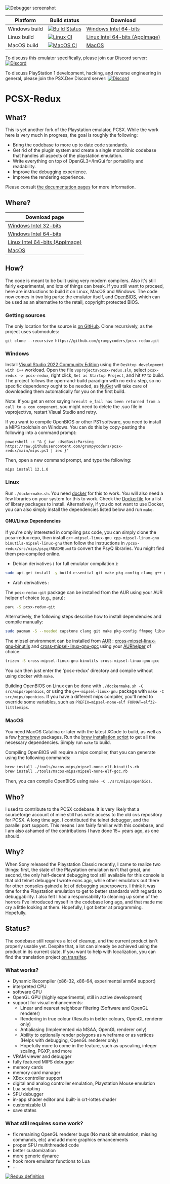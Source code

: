 ![Debugger screenshot](https://pcsx-redux.consoledev.net/images/debugger1.png)


|Platform|Build status|Download|
|--------|------------|--------|
|Windows build|[![Build Status](https://dev.azure.com/grumpycoders/pcsx-redux/_apis/build/status/grumpycoders.pcsx-redux?branchName=main)](https://dev.azure.com/grumpycoders/pcsx-redux/_build/latest?definitionId=1&branchName=main)|[Windows Intel 64-bits](https://install.appcenter.ms/orgs/grumpycoders/apps/pcsx-redux-win64/distribution_groups/public)|
|Linux build|[![Linux CI](https://github.com/grumpycoders/pcsx-redux/workflows/Linux%20CI/badge.svg?branch=main)](https://github.com/grumpycoders/pcsx-redux/actions?query=workflow%3A%22Linux+CI%22+branch%3Amain)|[Linux Intel 64-bits (AppImage)](https://install.appcenter.ms/orgs/grumpycoders/apps/pcsx-redux-linux64/distribution_groups/public)|
|MacOS build|[![MacOS CI](https://github.com/grumpycoders/pcsx-redux/workflows/macOS%20CI/badge.svg?branch=main)](https://github.com/grumpycoders/pcsx-redux/actions?query=workflow%3A%22macOS+CI%22+branch%3Amain)|[MacOS](https://install.appcenter.ms/orgs/grumpycoders/apps/pcsx-redux-macos/distribution_groups/public)|

To discuss this emulator specifically, please join our Discord server: [![Discord](https://img.shields.io/discord/567975889879695361)](https://discord.gg/KG5uCqw)

To discuss PlayStation 1 development, hacking, and reverse engineering in general, please join the PSX.Dev Discord server: [![Discord](https://img.shields.io/discord/642647820683444236)](https://discord.gg/QByKPpH)

# PCSX-Redux

## What?
This is yet another fork of the Playstation emulator, PCSX. While the work here is very much in progress, the goal is roughly the following:

 - Bring the codebase to more up to date code standards.
 - Get rid of the plugin system and create a single monolithic codebase that handles all aspects of the playstation emulation.
 - Write everything on top of OpenGL3+/ImGui for portability and readability.
 - Improve the debugging experience.
 - Improve the rendering experience.

Please consult [the documentation pages](https://pcsx-redux.consoledev.net) for more information. 

## Where?
|Download page|
|--------|
|[Windows Intel 32-bits](https://install.appcenter.ms/orgs/grumpycoders/apps/pcsx-redux-win32/distribution_groups/public)|
|[Windows Intel 64-bits](https://install.appcenter.ms/orgs/grumpycoders/apps/pcsx-redux-win64/distribution_groups/public)|
|[Linux Intel 64-bits (AppImage)](https://install.appcenter.ms/orgs/grumpycoders/apps/pcsx-redux-linux64/distribution_groups/public)|
|[MacOS](https://install.appcenter.ms/orgs/grumpycoders/apps/pcsx-redux-macos/distribution_groups/public)|

## How?
The code is meant to be built using very modern compilers. Also it's still fairly experimental, and lots of things can break. If you still want to proceed, here are instructions to build it on Linux, MacOS and Windows. The code now comes in two big parts: the emulator itself, and [OpenBIOS](https://github.com/grumpycoders/pcsx-redux/tree/main/src/mips/openbios), which can be used as an alternative to the retail, copyright protected BIOS.

### Getting sources
The only location for the source is [on GitHub](https://github.com/grumpycoders/pcsx-redux/).
Clone recursively, as the project uses submodules:
```
git clone --recursive https://github.com/grumpycoders/pcsx-redux.git
```

### Windows
Install [Visual Studio 2022 Community Edition](https://visualstudio.microsoft.com/thank-you-downloading-visual-studio/?sku=Community&rel=16) using the `Desktop development with C++` workload. Open the file `vsprojects\pcsx-redux.sln`, select `pcsx-redux -> pcsx-redux`, right click, `Set as Startup Project`, and hit `F7` to build. The project follows the open-and-build paradigm with no extra step, so no specific dependency ought to be needed, as [NuGet](https://www.nuget.org/) will take care of downloading them automatically for you on the first build.

Note: If you get an error saying `hresult e_fail has been returned from a call to a com component`, you might need to delete the .suo file in vsproject/vs, restart Visual Studio and retry.

If you want to compile OpenBIOS or other PS1 software, you need to install a MIPS toolchain on Windows. You can do this by copy-pasting the following into a command prompt:

```
powershell -c "& { iwr -UseBasicParsing https://raw.githubusercontent.com/grumpycoders/pcsx-redux/main/mips.ps1 | iex }"
```

Then, open a new command prompt, and type the following:

```
mips install 12.1.0
```

### Linux
Run `./dockermake.sh`. You need [docker](https://en.wikipedia.org/wiki/Docker_(software)) for this to work. You will also need a few libraries on your system for this to work. Check the [Dockerfile](https://github.com/grumpycoders/pcsx-redux/blob/main/tools/build/Dockerfile#L22) for a list of library packages to install. Alternatively, if you do not want to use Docker, you can also simply install the dependencies listed below and run `make`.

#### GNU/Linux Dependencies

If you're only interested in compiling psx code, you can simply clone the pcsx-redux repo, then install `g++-mipsel-linux-gnu cpp-mipsel-linux-gnu binutils-mipsel-linux-gnu` then follow the instructions in `/pcsx-redux/src/mips/psyq/README.md` to convert the PsyQ libraries. You might find them pre-compiled online.

 - Debian derivatives ( for full emulator compilation ):

```bash
sudo apt-get install -y build-essential git make pkg-config clang g++ g++-mipsel-linux-gnu cpp-mipsel-linux-gnu binutils-mipsel-linux-gnu libcapstone-dev libfreetype-dev libavcodec-dev libavformat-dev libavutil-dev libcurl4-openssl-dev libglfw3-dev libswresample-dev libuv1-dev zlib1g-dev
```

 - Arch derivatives :

The `pcsx-redux-git` package can be installed from the AUR using your AUR helper of choice (e.g., paru):

```bash
paru -S pcsx-redux-git
```

Alternatively, the following steps describe how to install dependencies and compile manually:

```bash
sudo pacman -S --needed capstone clang git make pkg-config ffmpeg libuv zlib glfw-x11 curl xorg-server-xvfb imagemagick
```
The mipsel environment can be installed from [AUR](https://wiki.archlinux.org/index.php/Aur) : [cross-mipsel-linux-gnu-binutils](https://aur.archlinux.org/packages/cross-mipsel-linux-gnu-binutils/) and [cross-mipsel-linux-gnu-gcc](https://aur.archlinux.org/packages/cross-mipsel-linux-gnu-gcc/) using your [AURhelper](https://wiki.archlinux.org/index.php/AUR_helpers) of choice:

```bash
trizen -S cross-mipsel-linux-gnu-binutils cross-mipsel-linux-gnu-gcc
```
You can then just enter the 'pcsx-redux' directory and compile without using docker with `make`.

Building OpenBIOS on Linux can be done with `./dockermake.sh -C src/mips/openbios`, or using the `g++-mipsel-linux-gnu` package with `make -C src/mips/openbios`. If you have a different mips compiler, you'll need to override some variables, such as `PREFIX=mipsel-none-elf FORMAT=elf32-littlemips`.

### MacOS
You need MacOS Catalina or later with the latest XCode to build, as well as a few [homebrew](https://brew.sh/) packages. Run the [brew installation script](https://github.com/grumpycoders/pcsx-redux/blob/main/.github/scripts/install-brew-dependencies.sh) to get all the necessary dependencies. Simply run `make` to build.

Compiling OpenBIOS will require a mips compiler, that you can generate using the following commands:
```bash
brew install ./tools/macos-mips/mipsel-none-elf-binutils.rb
brew install ./tools/macos-mips/mipsel-none-elf-gcc.rb
```

Then, you can compile OpenBIOS using `make -C ./src/mips/openbios`.

## Who?
I used to contribute to the PCSX codebase. It is very likely that a sourceforge account of mine still has write access to the old cvs repository for PCSX. A long time ago, I contributed the telnet debugger, and the parallel port support. This means I am fairly familiar with this codebase, and I am also ashamed of the contributions I have done 15+ years ago, as one should.

## Why?
When Sony released the Playstation Classic recently, I came to realize two things: first, the state of the Playstation emulation isn't that great, and second, the only half-decent debugging tool still available for this console is that old telnet debugger I wrote eons ago, while other emulators out there for other consoles gained a lot of debugging superpowers. I think it was time for the Playstation emulation to get to better standards with regards to debuggability. I also felt I had a responsability to cleaning up some of the horrors I've introduced myself in the codebase long ago, and that made me cry a little looking at them. Hopefully, I got better at programming. Hopefully.

## Status?
The codebase still requires a lot of cleanup, and the current product isn't properly usable yet. Despite that, a lot can already be achieved using the product in its current state. If you want to help with localization, you can find the translation project [on transifex](https://www.transifex.com/grumpycoders/pcsx-redux/languages/).

### What works?
- Dynamic Recompiler (x86-32, x86-64, experimental arm64 support)
- interpreted CPU
- software GPU
- OpenGL GPU (highly experimental, still in active development)
- support for visual enhancements:
  - Linear and nearest neighbour filtering (Software and OpenGL renderer)
  - Rendering in true colour (Results in better colours, OpenGL renderer only)
  - Antialiasing (Implemented via MSAA, OpenGL renderer only)
  - Ability to optionally render polygons as wireframe or as vertices (Helps with debugging, OpenGL renderer only)
  - Hopefully more to come in the feature, such as upscaling, integer scaling, PGXP, and more
- VRAM viewer and debugger
- fully featured MIPS debugger
- memory cards
- memory card manager
- XBox controller support
- digital and analog controller emulation, Playstation Mouse emulation
- Lua scripting
- SPU debugger
- in-app shader editor and built-in crt-lottes shader
- customizable UI
- save states

### What still requires some work?
- fix remaining OpenGL renderer bugs (No mask bit emulation, missing commands, etc) and add more graphics enhancements
- proper SPU multithreaded code
- better customization
- more generic dynarec
- hook more emulator functions to Lua
- ...

[![Redux definition](https://pbs.twimg.com/media/ENJhNwGWwAEbrGb?format=jpg)](https://twitter.com/MerriamWebster/status/1212357808026341376)
